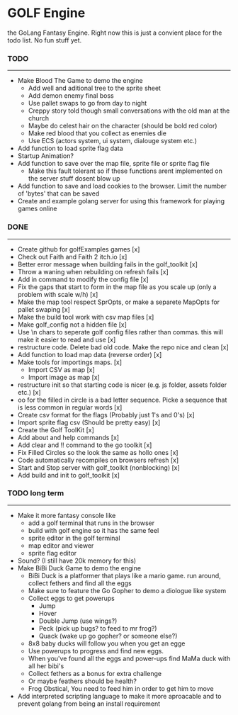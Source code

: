 # GOLF Engine
the GoLang Fantasy Engine. Right now this is just a convient place for the todo list. No fun stuff yet.

### TODO
---
* Make Blood The Game to demo the engine
  * Add well and aditional tree to the sprite sheet
  * Add demon enemy final boss
  * Use pallet swaps to go from day to night
  * Creppy story told though small conversations with the old man at the church
  * Maybe do celest hair on the character (should be bold red color)
  * Make red blood that you collect as enemies die
  * Use ECS (actors system, ui system, dialouge system etc.)
* Add function to load sprite flag data
* Startup Animation?
* Add function to save over the map file, sprite file or sprite flag file
  * Make this fault tolerant so if these functions arent implemented on the server stuff dosent blow up
* Add function to save and load cookies to the browser. Limit the number of 'bytes' that can be saved
* Create and example golang server for using this framework for playing games online

### DONE
---
* Create github for golfExamples games [x]
* Check out Faith and Faith 2 itch.io [x]
* Better error message when building fails in the golf_toolkit [x]
* Throw a waning when rebuilding on refresh fails [x]
* Add in command to modify the config file [x]
* Fix the gaps that start to form in the map file as you scale up (only a problem with scale w/h) [x]
* Make the map tool respect SprOpts, or make a separete MapOpts for pallet swaping [x]
* Make the build tool work with csv map files [x]
* Make golf_config not a hidden file [x]
* Use \n chars to seperate golf config files rather than commas. this will make it easier to read and use [x]
* restructure code. Delete bad old code. Make the repo nice and clean [x]
* Add function to load map data (reverse order) [x]
* Make tools for importings maps. [x]
  * Import CSV as map [x]
  * Import image as map [x]
* restructure init so that starting code is nicer (e.g. js folder, assets folder etc.) [x]
* oo for the filled in circle is a bad letter sequence. Picke a sequence that is less common in regular words [x]
* Create csv format for the flags (Probably just 1's and 0's) [x]
* Import sprite flag csv (Should be pretty easy) [x]
* Create the Golf ToolKit [x]
* Add about and help commands [x]
* Add clear and !! command to the go toolkit [x]
* Fix Filled Circles so the look the same as hollo ones [x]
* Code automatically recompiles on browsers refresh [x]
* Start and Stop server with golf_toolkit (nonblocking) [x]
* Add build and init to golf_toolkit [x]

### TODO long term
---
* Make it more fantasy console like
  * add a golf terminal that runs in the browser
  * build with golf engine so it has the same feel
  * sprite editor in the golf terminal
  * map editor and viewer
  * sprite flag editor 
* Sound? (I still have 20k memory for this)
* Make BiBi Duck Game to demo the engine
  * BiBi Duck is a platformer that plays like a mario game. run around, collect fethers and find all the eggs
  * Make sure to feature the Go Gopher to demo a diologue like system
  * Collect eggs to get powerups
    * Jump
    * Hover
    * Double Jump (use wings?)
    * Peck (pick up bugs? to feed to mr frog?)
    * Quack (wake up go gopher? or someone else?)
  * 8x8 baby ducks will follow you when you get an egge
  * Use powerups to progress and find new eggs.
  * When you've found all the eggs and power-ups find MaMa duck with all her bibi's
  * Collect fethers as a bonus for extra challenge
  * Or maybe feathers should be health?
  * Frog Obstical, You need to feed him in order to get him to move
* Add interpreted scripting language to make it more aproacable and to prevent golang from being an install requirement
